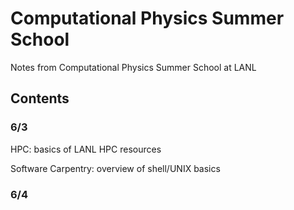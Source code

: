 # Computational Physics Summer School
Notes from Computational Physics Summer School at LANL


## Contents

### 6/3

HPC: basics of LANL HPC resources

Software Carpentry: overview of shell/UNIX basics

### 6/4